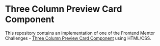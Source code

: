 # Three Column Preview Card Component

This repository contains an implementation of one of the Frontend Mentor Challenges - [Three Column Preview Card Component](https://www.frontendmentor.io/challenges/3column-preview-card-component-pH92eAR2-) using HTML/CSS.